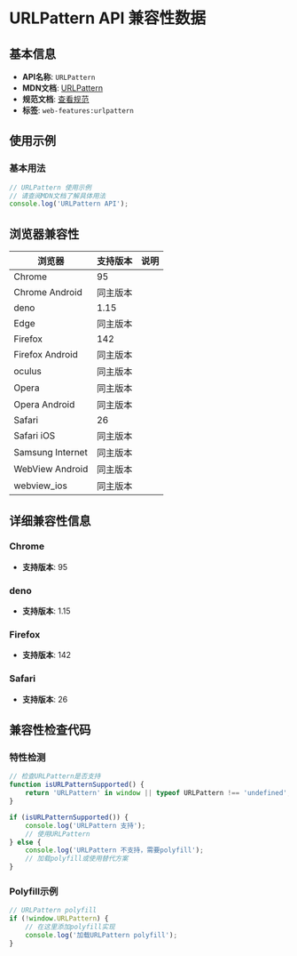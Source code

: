 # URLPattern API 兼容性数据

## 基本信息

- **API名称**: `URLPattern`
- **MDN文档**: [URLPattern](https://developer.mozilla.org/docs/Web/API/URLPattern)
- **规范文档**: [查看规范](https://urlpattern.spec.whatwg.org/#urlpattern)
- **标签**: `web-features:urlpattern`

## 使用示例

### 基本用法

```javascript
// URLPattern 使用示例
// 请查阅MDN文档了解具体用法
console.log('URLPattern API');
```

## 浏览器兼容性

| 浏览器 | 支持版本 | 说明 |
|--------|----------|------|
| Chrome | 95 |  |
| Chrome Android | 同主版本 |  |
| deno | 1.15 |  |
| Edge | 同主版本 |  |
| Firefox | 142 |  |
| Firefox Android | 同主版本 |  |
| oculus | 同主版本 |  |
| Opera | 同主版本 |  |
| Opera Android | 同主版本 |  |
| Safari | 26 |  |
| Safari iOS | 同主版本 |  |
| Samsung Internet | 同主版本 |  |
| WebView Android | 同主版本 |  |
| webview_ios | 同主版本 |  |

## 详细兼容性信息

### Chrome

- **支持版本**: 95

### deno

- **支持版本**: 1.15

### Firefox

- **支持版本**: 142

### Safari

- **支持版本**: 26

## 兼容性检查代码

### 特性检测

```javascript
// 检查URLPattern是否支持
function isURLPatternSupported() {
    return 'URLPattern' in window || typeof URLPattern !== 'undefined';
}

if (isURLPatternSupported()) {
    console.log('URLPattern 支持');
    // 使用URLPattern
} else {
    console.log('URLPattern 不支持，需要polyfill');
    // 加载polyfill或使用替代方案
}
```

### Polyfill示例

```javascript
// URLPattern polyfill
if (!window.URLPattern) {
    // 在这里添加polyfill实现
    console.log('加载URLPattern polyfill');
}
```

